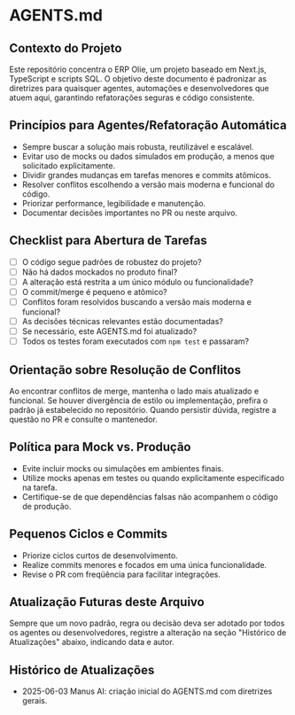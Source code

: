 # AGENTS.md

## Contexto do Projeto

Este repositório concentra o ERP Olie, um projeto baseado em Next.js, TypeScript e scripts SQL. O objetivo deste documento é padronizar as diretrizes para quaisquer agentes, automações e desenvolvedores que atuem aqui, garantindo refatorações seguras e código consistente.

## Princípios para Agentes/Refatoração Automática

- Sempre buscar a solução mais robusta, reutilizável e escalável.
- Evitar uso de mocks ou dados simulados em produção, a menos que solicitado explicitamente.
- Dividir grandes mudanças em tarefas menores e commits atômicos.
- Resolver conflitos escolhendo a versão mais moderna e funcional do código.
- Priorizar performance, legibilidade e manutenção.
- Documentar decisões importantes no PR ou neste arquivo.

## Checklist para Abertura de Tarefas

- [ ] O código segue padrões de robustez do projeto?
- [ ] Não há dados mockados no produto final?
- [ ] A alteração está restrita a um único módulo ou funcionalidade?
- [ ] O commit/merge é pequeno e atômico?
- [ ] Conflitos foram resolvidos buscando a versão mais moderna e funcional?
- [ ] As decisões técnicas relevantes estão documentadas?
- [ ] Se necessário, este AGENTS.md foi atualizado?
- [ ] Todos os testes foram executados com `npm test` e passaram?

## Orientação sobre Resolução de Conflitos

Ao encontrar conflitos de merge, mantenha o lado mais atualizado e funcional. Se houver divergência de estilo ou implementação, prefira o padrão já estabelecido no repositório. Quando persistir dúvida, registre a questão no PR e consulte o mantenedor.

## Política para Mock vs. Produção

- Evite incluir mocks ou simulações em ambientes finais.
- Utilize mocks apenas em testes ou quando explicitamente especificado na tarefa.
- Certifique-se de que dependências falsas não acompanhem o código de produção.

## Pequenos Ciclos e Commits

- Priorize ciclos curtos de desenvolvimento.
- Realize commits menores e focados em uma única funcionalidade.
- Revise o PR com freqüência para facilitar integrações.

## Atualização Futuras deste Arquivo

Sempre que um novo padrão, regra ou decisão deva ser adotado por todos os agentes ou desenvolvedores, registre a alteração na seção "Histórico de Atualizações" abaixo, indicando data e autor.

## Histórico de Atualizações

- 2025-06-03 Manus AI: criação inicial do AGENTS.md com diretrizes gerais.

